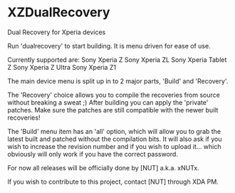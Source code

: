 XZDualRecovery
==============

Dual Recovery for Xperia devices

Run 'dualrecovery' to start building. It is menu driven for ease of use.

Currently supported are:
Sony Xperia Z
Sony Xperia ZL
Sony Xperia Tablet Z
Sony Xperia Z Ultra
Sony Xperia Z1

The main device menu is split up in to 2 major parts, 'Build' and 'Recovery'.

The 'Recovery' choice allows you to compile the recoveries from source without breaking a sweat ;)
After building you can apply the 'private' patches. Make sure the patches are still compatible
with the newer built recoveries!

The 'Build' menu item has an 'all' option, which will allow you to grab the latest built and patched
without the compilation bits. It will also ask if you wish to increase the revision number and if
you wish to upload it... which obviously will only work if you have the correct password.

For now all releases will be officially done by [NUT] a.k.a. xNUTx.

If you wish to contribute to this project, contact [NUT] through XDA PM.
